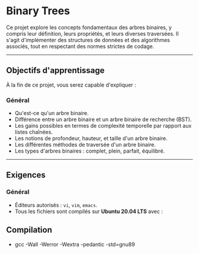 # Binary Trees

Ce projet explore les concepts fondamentaux des arbres binaires, y compris leur définition, leurs propriétés, et leurs diverses traversées. Il s'agit d'implémenter des structures de données et des algorithmes associés, tout en respectant des normes strictes de codage.

---

## **Objectifs d'apprentissage**
À la fin de ce projet, vous serez capable d'expliquer :

### **Général**
- Qu'est-ce qu'un arbre binaire.
- Différence entre un arbre binaire et un arbre binaire de recherche (BST).
- Les gains possibles en termes de complexité temporelle par rapport aux listes chaînées.
- Les notions de profondeur, hauteur, et taille d'un arbre binaire.
- Les différentes méthodes de traversée d'un arbre binaire.
- Les types d'arbres binaires : complet, plein, parfait, équilibré.

---

## **Exigences**

### **Général**
- Éditeurs autorisés : `vi`, `vim`, `emacs`.
- Tous les fichiers sont compilés sur **Ubuntu 20.04 LTS** avec :


## **Compilation**
- gcc -Wall -Werror -Wextra -pedantic -std=gnu89
